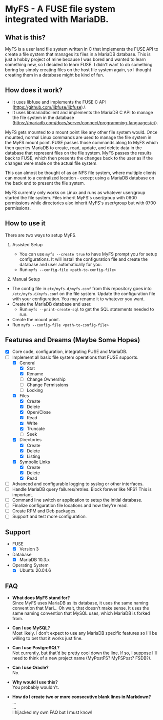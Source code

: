 # MyFS - A FUSE file system integrated with MariaDB.

## What is this?
MyFS is a user land file system written in C that implements the FUSE API to create a file system that manages its files in a MariaDB database. This is just a hobby project of mine because I was bored and wanted to learn something new, so I decided to learn FUSE. I didn't want to do something boring by simply creating files on the host file system again, so I thought creating them in a database might be kind of fun.


## How does it work?
+ It uses libfuse and implements the FUSE C API (https://github.com/libfuse/libfuse).\
+ It uses libmariadbclient and implements the MariaDB C API to manage the file system in the database (https://mariadb.com/docs/server/connect/programming-languages/c/).

MyFS gets mounted to a mount point like any other file system would. Once mounted, normal Linux commands are used to manage the file system in the MyFS mount point. FUSE passes those commands along to MyFS which then queries MariaDB to create, read, update, and delete data in the database that represent files on the file system. MyFS passes the results back to FUSE, which then presents the changes back to the user as if the changes were made on the actual file system.

This can almost be thought of as an NFS file system, where multiple clients can mount to a centralized location - except using a MariaDB database on the back end to present the file system.

MyFS currently only works on Linux and runs as whatever user/group started the file system. Files inherit MyFS's user/group with 0600 permissions while directories also inherit MyFS's user/group but with 0700 permissions.

## How to use it
There are two ways to setup MyFS.
1) Assisted Setup
  
    + You can use ```myfs --create true``` to have MyFS prompt you for setup configurations. It will install the configuration file and create the database and user automatically for you.
    + Run ```myfs --config-file <path-to-config-file>```
  
2) Manual Setup
   
  + The config file in ```etc/myfs.d/myfs.conf``` from this repository goes into ```/etc/myfs.d/myfs.conf``` on the file system. Update the configuration file with your configuration. You may rename it to whatever you want.
  + Create the MariaDB database and user.
    + Run ```myfs --print-create-sql``` to get the SQL statements needed to run.
  + Create the mount point.
  + Run ```myfs --config-file <path-to-config-file>```

## Features and Dreams (Maybe Some Hopes)
- [x] Core code, configuration, integrating FUSE and MariaDB.
- [ ] Implement all basic file system operations that FUSE supports.
    - [x] General
      - [x] Stat
      - [x] Rename
      - [ ] Change Ownership
      - [ ] Change Permissions
      - [ ] Locking
    - [x] Files
      - [x] Create
      - [x] Delete
      - [x] Open/Close
      - [x] Read
      - [x] Write
      - [x] Truncate
      - [ ] Seek
  - [x] Directories
      - [x] Create
      - [x] Delete
      - [x] Listing
  - [x] Symbolic Links
      - [x] Create
      - [x] Delete
      - [x] Read
- [ ]  Advanced and configurable logging to syslog or other interfaces.
- [ ]  Handle MariaDB query failures/retries. Block forever like NFS? This is important.
- [ ]  Command line switch or application to setup the initial database.
- [ ]  Finalize configuration file locations and how they're read.
- [ ]  Create RPM and Deb packages.
- [ ]  Support and test more configuration.

## Support
+ FUSE
  - [x] Version 3
+ Database
  - [x] MariaDB 10.3.x
+ Operating System
  - [x] Ubuntu 20.04.6

## FAQ
+ **What does MyFS stand for?**\
Since MyFS uses MariaDB as its database, it uses the same naming convention that Mari... Oh wait, that doesn't make sense. It uses the same naming convention that MySQL uses, which MariaDB is forked from.

+ **Can I use MySQL?**\
Most likely. I don't expect to use any MariaDB specific features so I'll be willing to bet that it works just fine.

+ **Can I use PostgreSQL?**\
Not currently, but that'd be pretty cool down the line. If so, I suppose I'll need to think of a new project name (MyPostFS? MyFSPost? FSDB?). 

+ **Can I use Oracle?**\
No.

+ **Why would I use this?**\
You probably wouldn't.

+ **How do I create two or more consecutive blank lines in Markdown?**\
...\
...\
I hijacked my own FAQ but I must know!

